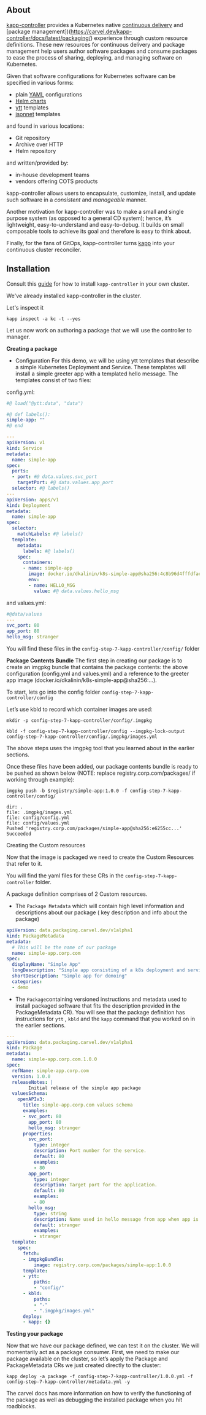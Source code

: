 ## About

[kapp-controller](https://carvel.dev/kapp-controller/) provides a Kubernetes native [continuous delivery](https://carvel.dev/kapp-controller/docs/latest/app-spec/) and [package management])(https://carvel.dev/kapp-controller/docs/latest/packaging/) experience through custom resource definitions. These new resources for continuous delivery and package management help users author software packages and consume packages to ease the process of sharing, deploying, and managing software on Kubernetes.

Given that software configurations for Kubernetes software can be specified in various forms:

* plain [YAML](https://yaml.org/spec/1.2/spec.html) configurations
* [Helm charts](https://helm.sh/docs/topics/charts/)
* [ytt](http://carvel.dev/ytt/) templates
* [jsonnet](https://jsonnet.org/learning/tutorial.html) templates

and found in various locations:

* Git repository
* Archive over HTTP
* Helm repository

and written/provided by:

* in-house development teams
* vendors offering COTS products

kapp-controller allows users to encapsulate, customize, install, and update such software in a _consistent_ and _manageable_ manner.

Another motivation for kapp-controller was to make a small and single purpose system (as opposed to a general CD system); hence, it’s lightweight, easy-to-understand and easy-to-debug. It builds on small composable tools to achieve its goal and therefore is easy to think about.

Finally, for the fans of GitOps, kapp-controller turns [kapp](https://carvel.dev/kapp/) into your continuous cluster reconciler.

## Installation

Consult this [guide](https://carvel.dev/kapp-controller/docs/latest/install/) for how to install `kapp-controller` in your own cluster.

We've already installed kapp-controller in the cluster.

Let's inspect it

```execute
kapp inspect -a kc -t --yes
```


Let us now work on authoring a package that we will use the controller to manager. 

__Creating a package__
- Configuration
For this demo, we will be using ytt templates that describe a simple Kubernetes Deployment and Service. These templates will install a simple greeter app with a templated hello message. The templates consist of two files:

config.yml:
```yml
#@ load("@ytt:data", "data")

#@ def labels():
simple-app: ""
#@ end

---
apiVersion: v1
kind: Service
metadata:
  name: simple-app
spec:
  ports:
  - port: #@ data.values.svc_port
    targetPort: #@ data.values.app_port
  selector: #@ labels()
---
apiVersion: apps/v1
kind: Deployment
metadata:
  name: simple-app
spec:
  selector:
    matchLabels: #@ labels()
  template:
    metadata:
      labels: #@ labels()
    spec:
      containers:
      - name: simple-app
        image: docker.io/dkalinin/k8s-simple-app@sha256:4c8b96d4fffdfae29258d94a22ae4ad1fe36139d47288b8960d9958d1e63a9d0
        env:
        - name: HELLO_MSG
          value: #@ data.values.hello_msg
```

and values.yml:

```yml
#@data/values
---
svc_port: 80
app_port: 80
hello_msg: stranger
```

You will find these files in the `config-step-7-kapp-controller/config/` folder

__Package Contents Bundle__
The first step in creating our package is to create an imgpkg bundle that contains the package contents: the above configuration (config.yml and values.yml) and a reference to the greeter app image (docker.io/dkalinin/k8s-simple-app@sha256:...).

To start, lets go into the config folder `config-step-7-kapp-controller/config`

Let’s use kbld to record which container images are used:

```execute
mkdir -p config-step-7-kapp-controller/config/.imgpkg
```

```execute 
kbld -f config-step-7-kapp-controller/config --imgpkg-lock-output config-step-7-kapp-controller/config/.imgpkg/images.yml
```
The above steps uses the imgpkg tool that you learned about in the earlier sections. 

Once these files have been added, our package contents bundle is ready to be pushed as shown below (NOTE: replace registry.corp.com/packages/ if working through example):

```execute ---Need to change the registry info here. 
imgpkg push -b $registry/simple-app:1.0.0 -f config-step-7-kapp-controller/config/
```

```
dir: .
file: .imgpkg/images.yml
file: config/config.yml
file: config/values.yml
Pushed 'registry.corp.com/packages/simple-app@sha256:e6255cc...'
Succeeded
```

Creating the Custom resources 

Now that the image is packaged we need to create the Custom Resources that refer to it. 

You will find the yaml files for these CRs in the `config-step-7-kapp-controller` folder. 

A package definition comprises of 2 Custom resources. 
- The `Package Metadata` which will contain high level information and descriptions about our package ( key description and info about the package)
```yml
apiVersion: data.packaging.carvel.dev/v1alpha1
kind: PackageMetadata
metadata:
  # This will be the name of our package
  name: simple-app.corp.com
spec:
  displayName: "Simple App"
  longDescription: "Simple app consisting of a k8s deployment and service"
  shortDescription: "Simple app for demoing"
  categories:
  - demo
```

- The `Package`containing versioned instructions and metadata used to install packaged software that fits the description provided in the PackageMetadata CR). You will see that the package definition has instructions for `ytt` , `kbld` and the `kapp` command that you worked on in the earlier sections. 

```yml
---
apiVersion: data.packaging.carvel.dev/v1alpha1
kind: Package
metadata:
  name: simple-app.corp.com.1.0.0
spec:
  refName: simple-app.corp.com
  version: 1.0.0
  releaseNotes: |
        Initial release of the simple app package
  valuesSchema:
    openAPIv3:
      title: simple-app.corp.com values schema
      examples:
      - svc_port: 80
        app_port: 80
        hello_msg: stranger
      properties:
        svc_port:
          type: integer
          description: Port number for the service.
          default: 80
          examples:
          - 80
        app_port:
          type: integer
          description: Target port for the application.
          default: 80
          examples:
          - 80
        hello_msg:
          type: string
          description: Name used in hello message from app when app is pinged.
          default: stranger
          examples:
          - stranger
  template:
    spec:
      fetch:
      - imgpkgBundle:
          image: registry.corp.com/packages/simple-app:1.0.0
      template:
      - ytt:
          paths:
          - "config/"
      - kbld:
          paths:
          - "-"
          - ".imgpkg/images.yml"
      deploy:
      - kapp: {}
```

__Testing your package__

Now that we have our package defined, we can test it on the cluster. We will momentarily act as a package consumer. First, we need to make our package available on the cluster, so let’s apply the Package and PackageMetadata CRs we just created directly to the cluster:

```execute 
kapp deploy -a package -f config-step-7-kapp-controller/1.0.0.yml -f config-step-7-kapp-controller/metadata.yml -y
```

The carvel docs has more information on how to verify the functioning of the package as well as debugging the installed package when you hit roadblocks. 

